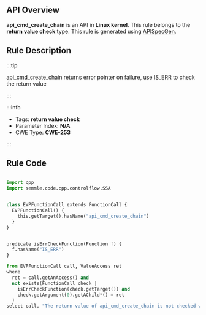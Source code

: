 ---
---


## API Overview
**api_cmd_create_chain** is an API in **Linux kernel**. This rule belongs to the **return value check** type. This rule is generated using [APISpecGen](../../tools/APISpecGen).
## Rule Description

:::tip

api_cmd_create_chain returns error pointer on failure, use IS_ERR to check the return value

:::

:::info

- Tags: **return value check**
- Parameter Index: **N/A**
- CWE Type: **CWE-253**

:::

## Rule Code
```python

import cpp
import semmle.code.cpp.controlflow.SSA


class EVPFunctionCall extends FunctionCall {
  EVPFunctionCall() {
    this.getTarget().hasName("api_cmd_create_chain")
  }
}


predicate isErrCheckFunction(Function f) {
  f.hasName("IS_ERR") 
}

from EVPFunctionCall call, ValueAccess ret
where
  ret = call.getAnAccess() and
  not exists(FunctionCall check |
    isErrCheckFunction(check.getTarget()) and
    check.getArgument(0).getAChild*() = ret
  )
select call, "The return value of api_cmd_create_chain is not checked with IS_ERR."
    
```